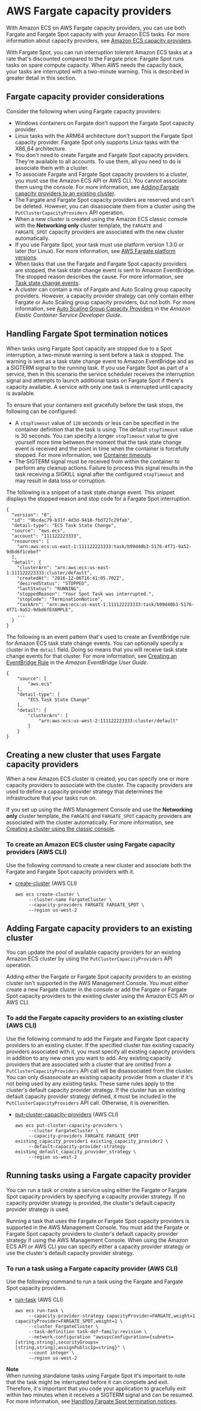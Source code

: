# AWS Fargate capacity providers<a name="fargate-capacity-providers"></a>

With Amazon ECS on AWS Fargate capacity providers, you can use both Fargate and Fargate Spot capacity with your Amazon ECS tasks\. For more information about capacity providers, see [Amazon ECS capacity providers](cluster-capacity-providers.md)\.

With Fargate Spot, you can run interruption tolerant Amazon ECS tasks at a rate that's discounted compared to the Fargate price\. Fargate Spot runs tasks on spare compute capacity\. When AWS needs the capacity back, your tasks are interrupted with a two\-minute warning\. This is described in greater detail in this section\.

## Fargate capacity provider considerations<a name="fargate-capacity-providers-considerations"></a>

Consider the following when using Fargate capacity providers:
+ Windows containers on Fargate don't support the Fargate Spot capacity provider\.
+ Linux tasks with the ARM64 architecture don't support the Fargate Spot capacity provider\. Fargate Spot only supports Linux tasks with the X86\_64 architecture\.
+ You don't need to create Fargate and Fargate Spot capacity providers\. They're available to all accounts\. To use them, all you need to do is associate them with a cluster\.
+ To associate Fargate and Fargate Spot capacity providers to a cluster, you must use the Amazon ECS API or AWS CLI\. You cannot associate them using the console\. For more information, see [Adding Fargate capacity providers to an existing cluster](#fargate-capacity-providers-existing-cluster)\.
+ The Fargate and Fargate Spot capacity providers are reserved and can't be deleted\. However, you can disassociate them from a cluster using the `PutClusterCapacityProviders` API operation\.
+ When a new cluster is created using the Amazon ECS classic console with the **Networking only** cluster template, the `FARGATE` and `FARGATE_SPOT` capacity providers are associated with the new cluster automatically\.
+ If you use Fargate Spot, your task must use platform version 1\.3\.0 or later \(for Linux\)\. For more information, see [AWS Fargate platform versions](platform_versions.md)\.
+ When tasks that use the Fargate and Fargate Spot capacity providers are stopped, the task state change event is sent to Amazon EventBridge\. The stopped reason describes the cause\. For more information, see [Task state change events](ecs_cwe_events.md#ecs_task_events)\.
+ A cluster can contain a mix of Fargate and Auto Scaling group capacity providers\. However, a capacity provider strategy can only contain either Fargate or Auto Scaling group capacity providers, but not both\. For more information, see [Auto Scaling Group Capacity Providers](https://docs.aws.amazon.com/AmazonECS/latest/developerguide/cluster-auto-scaling.html#asg-capacity-providers) in the *Amazon Elastic Container Service Developer Guide*\.

## Handling Fargate Spot termination notices<a name="fargate-capacity-providers-termination"></a>

When tasks using Fargate Spot capacity are stopped due to a Spot interruption, a two\-minute warning is sent before a task is stopped\. The warning is sent as a task state change event to Amazon EventBridge and as a SIGTERM signal to the running task\. If you use Fargate Spot as part of a service, then in this scenario the service scheduler receives the interruption signal and attempts to launch additional tasks on Fargate Spot if there's capacity available\. A service with only one task is interrupted until capacity is available\.

To ensure that your containers exit gracefully before the task stops, the following can be configured:
+ A `stopTimeout` value of `120` seconds or less can be specified in the container definition that the task is using\. The default `stopTimeout` value is 30 seconds\. You can specify a longer `stopTimeout` value to give yourself more time between the moment that the task state change event is received and the point in time when the container is forcefully stopped\. For more information, see [Container timeouts](task_definition_parameters.md#container_definition_timeout)\.
+ The SIGTERM signal must be received from within the container to perform any cleanup actions\. Failure to process this signal results in the task receiving a SIGKILL signal after the configured `stopTimeout` and may result in data loss or corruption\.

The following is a snippet of a task state change event\. This snippet displays the stopped reason and stop code for a Fargate Spot interruption\.

```
{
  "version": "0",
  "id": "9bcdac79-b31f-4d3d-9410-fbd727c29fab",
  "detail-type": "ECS Task State Change",
  "source": "aws.ecs",
  "account": "111122223333",
  "resources": [
    "arn:aws:ecs:us-east-1:111122223333:task/b99d40b3-5176-4f71-9a52-9dbd6f1cebef"
  ],
  "detail": {
    "clusterArn": "arn:aws:ecs:us-east-1:111122223333:cluster/default",
    "createdAt": "2016-12-06T16:41:05.702Z",
    "desiredStatus": "STOPPED",
    "lastStatus": "RUNNING",
    "stoppedReason": "Your Spot Task was interrupted.",
    "stopCode": "TerminationNotice",
    "taskArn": "arn:aws:ecs:us-east-1:111122223333:task/b99d40b3-5176-4f71-9a52-9dbd6fEXAMPLE",
    ...
  }
}
```

The following is an event pattern that's used to create an EventBridge rule for Amazon ECS task state change events\. You can optionally specify a cluster in the `detail` field\. Doing so means that you will receive task state change events for that cluster\. For more information, see [Creating an EventBridge Rule](https://docs.aws.amazon.com/eventbridge/latest/userguide/create-eventbridge-rule.html) in the *Amazon EventBridge User Guide*\.

```
{
    "source": [
        "aws.ecs"
    ],
    "detail-type": [
        "ECS Task State Change"
    ],
    "detail": {
        "clusterArn": [
            "arn:aws:ecs:us-west-2:111122223333:cluster/default"
        ]
    }
}
```

## Creating a new cluster that uses Fargate capacity providers<a name="fargate-capacity-providers-create-cluster"></a>

When a new Amazon ECS cluster is created, you can specify one or more capacity providers to associate with the cluster\. The capacity providers are used to define a capacity provider strategy that determines the infrastructure that your tasks run on\.

If you set up using the AWS Management Console and use the **Networking only** cluster template, the `FARGATE` and `FARGATE_SPOT` capacity providers are associated with the cluster automatically\. For more information, see [Creating a cluster using the classic console](create_cluster.md)\.

### To create an Amazon ECS cluster using Fargate capacity providers \(AWS CLI\)<a name="fargate-capacity-providers-create-cluster-cli"></a>

Use the following command to create a new cluster and associate both the Fargate and Fargate Spot capacity providers with it\.
+ [create\-cluster](https://docs.aws.amazon.com/cli/latest/reference/ecs/create-cluster.html) \(AWS CLI\)

  ```
  aws ecs create-cluster \
       --cluster-name FargateCluster \
       --capacity-providers FARGATE FARGATE_SPOT \
       --region us-west-2
  ```

## Adding Fargate capacity providers to an existing cluster<a name="fargate-capacity-providers-existing-cluster"></a>

You can update the pool of available capacity providers for an existing Amazon ECS cluster by using the `PutClusterCapacityProviders` API operation\.

Adding either the Fargate or Fargate Spot capacity providers to an existing cluster isn't supported in the AWS Management Console\. You must either create a new Fargate cluster in the console or add the Fargate or Fargate Spot capacity providers to the existing cluster using the Amazon ECS API or AWS CLI\.

### To add the Fargate capacity providers to an existing cluster \(AWS CLI\)<a name="fargate-capacity-providers-create-cluster-cli"></a>

Use the following command to add the Fargate and Fargate Spot capacity providers to an existing cluster\. If the specified cluster has existing capacity providers associated with it, you must specify all existing capacity providers in addition to any new ones you want to add\. Any existing capacity providers that are associated with a cluster that are omitted from a `PutClusterCapacityProviders` API call will be disassociated from the cluster\. You can only disassociate an existing capacity provider from a cluster if it's not being used by any existing tasks\. These same rules apply to the cluster's default capacity provider strategy\. If the cluster has an existing default capacity provider strategy defined, it must be included in the `PutClusterCapacityProviders` API call\. Otherwise, it is overwritten\.
+ [put\-cluster\-capacity\-providers](https://docs.aws.amazon.com/cli/latest/reference/ecs/put-cluster-capacity-providers.html) \(AWS CLI\)

  ```
  aws ecs put-cluster-capacity-providers \
       --cluster FargateCluster \
       --capacity-providers FARGATE FARGATE_SPOT existing_capacity_provider1 existing_capacity_provider2 \
       --default-capacity-provider-strategy existing_default_capacity_provider_strategy \
       --region us-west-2
  ```

## Running tasks using a Fargate capacity provider<a name="fargate-capacity-providers-run-task"></a>

You can run a task or create a service using either the Fargate or Fargate Spot capacity providers by specifying a capacity provider strategy\. If no capacity provider strategy is provided, the cluster's default capacity provider strategy is used\.

Running a task that uses the Fargate or Fargate Spot capacity providers is supported in the AWS Management Console\. You must add the Fargate or Fargate Spot capacity providers to cluster's default capacity provider strategy if using the AWS Management Console\. When using the Amazon ECS API or AWS CLI you can specify either a capacity provider strategy or use the cluster's default capacity provider strategy\.

### To run a task using a Fargate capacity provider \(AWS CLI\)<a name="fargate-capacity-providers-run-task-cli"></a>

Use the following command to run a task using the Fargate and Fargate Spot capacity providers\.
+ [run\-task](https://docs.aws.amazon.com/cli/latest/reference/ecs/run-task.html) \(AWS CLI\)

  ```
  aws ecs run-task \
       --capacity-provider-strategy capacityProvider=FARGATE,weight=1 capacityProvider=FARGATE_SPOT,weight=1 \
       --cluster FargateCluster \
       --task-definition task-def-family:revision \
       --network-configuration "awsvpcConfiguration={subnets=[string,string],securityGroups=[string,string],assignPublicIp=string}" \
       --count integer \
       --region us-west-2
  ```

**Note**  
When running standalone tasks using Fargate Spot it's important to note that the task might be interrupted before it can complete and exit\. Therefore, it's important that you code your application to gracefully exit within two minutes when it receives a SIGTERM signal and can be resumed\. For more information, see [Handling Fargate Spot termination notices](#fargate-capacity-providers-termination)\.